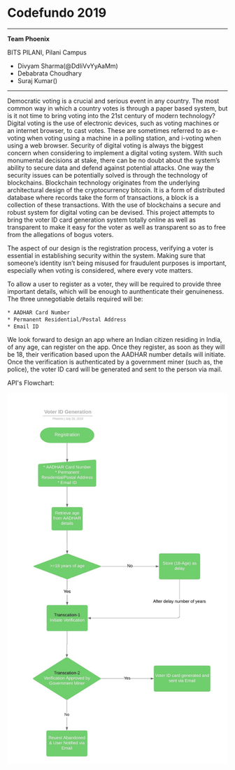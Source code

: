 # Codefundo 2019
---
**Team Phoenix**

BITS PILANI, Pilani Campus
* Divyam Sharma(@DdIiVvYyAaMm)
* Debabrata Choudhary
* Suraj Kumar()
---
Democratic voting is a crucial and serious event in any country. The most common way in which
a country votes is through a paper based system, but is it not time to bring voting into the 21st
century of modern technology? Digital voting is the use of electronic devices, such as voting
machines or an internet browser, to cast votes. These are sometimes referred to as e-voting when
voting using a machine in a polling station, and i-voting when using a web browser.
Security of digital voting is always the biggest concern when considering to implement a digital
voting system. With such monumental decisions at stake, there can be no doubt about the
system’s ability to secure data and defend against potential attacks. One way the security issues
can be potentially solved is through the technology of blockchains.
Blockchain technology originates from the underlying architectural design of the cryptocurrency
bitcoin. It is a form of distributed database where records take the form of transactions, a block is
a collection of these transactions. With the use of blockchains a secure and robust system for digital voting can be devised. This project attempts to bring the voter ID card generation system totally online as well as transparent to make it easy for the voter as well as transparent so as to free from the allegations of bogus voters.

The aspect of our design is the registration process, verifying a voter is essential in
establishing security within the system. Making sure that someone’s identity isn’t being misused
for fraudulent purposes is important, especially when voting is considered, where every vote
matters.

To allow a user to register as a voter, they will be required to provide three important details, which will be enough to aunthenticate their genuineness. The three unnegotiable details required will be:
```
* AADHAR Card Number
* Permanent Residential/Postal Address
* Email ID
```

We look forward to design an app where an Indian citizen residing in India, of any age, can register on the app. Once they register, as 
soon as they will be 18, their verification based upon the AADHAR number details will initiate. Once the verification is authenticated by a 
government miner (such as, the police), the voter ID card will be generated and sent to the person via mail.

API's Flowchart:

![](images/Voter%20ID%20Generation.jpeg)

